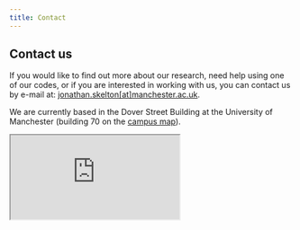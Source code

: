 ```yaml
---
title: Contact
---
```


## Contact us

If you would like to find out more about our research, need help using one of our codes, or if you are interested in working with us, you can contact us by e-mail at: [jonathan.skelton[at]manchester.ac.uk](mailto:jonathan.skelton[at]manchester.ac.uk).

We are currently based in the Dover Street Building at the University of Manchester (building 70 on the [campus map](https://www.manchester.ac.uk/discover/maps/)).

<div class="google_maps_container">
  <iframe class="google_maps_iframe" src="https://www.google.com/maps/embed/v1/place?q=place_id:ChIJhwsedI6xe0gRaJoBBVeIJgQ&key=AIzaSyCfzuZJq2SnJ_cSZ57oddCx333HkNhtyyA"></iframe>
</div>
